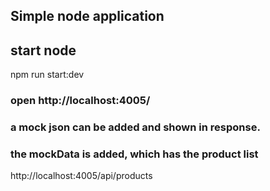 ## Simple node application

## start node

npm run start:dev

### open http://localhost:4005/

### a mock json can be added and shown in response.

### the mockData is added, which has the product list

http://localhost:4005/api/products
